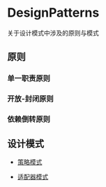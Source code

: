 # DesignPatterns

关于设计模式中涉及的原则与模式

## 原则
### 单一职责原则

### 开放-封闭原则

### 依赖倒转原则


## 设计模式

- [策略模式](Strategy)

- [适配器模式](Decorator)
